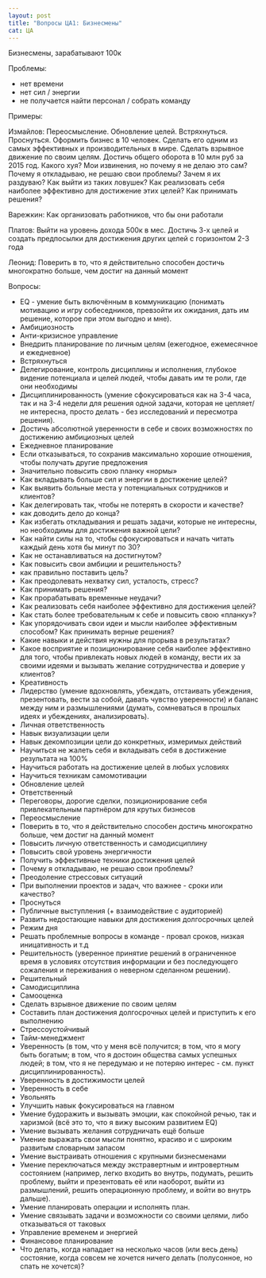 ```yaml
---
layout: post
title: "Вопросы ЦА1: Бизнесмены"
cat: ЦА
---
```


Бизнесмены, зарабатывают 100к

Проблемы:

- нет времени
- нет сил / энергии
- не получается найти персонал / собрать команду

Примеры:

Измайлов: Переосмысление. Обновление целей. Встряхнуться. Проснуться. Оформить бизнес в 10 человек. Сделать его одним из самых эффективных и производительных в мире. Сделать взрывное движение по своим целям. Достичь общего оборота в 10 млн руб за 2015 год. Какого хуя? Мои извинения, но почему я не делаю это сам? Почему я откладываю, не решаю свои проблемы? Зачем я их раздуваю? Как выйти из таких ловушек? Как реализовать себя наиболее эффективно для достижение этих целей? Как принимать решения?

Варежкин: Как организовать работников, что бы они работали

Платов: Выйти на уровень дохода 500к в мес. Достичь 3-х целей и создать предпосылки для достижения других целей с горизонтом 2-3 года

Леонид: Поверить в то, что я действительно способен достичь многократно больше, чем достиг на данный момент

Вопросы:

- EQ - умение быть включённым в коммуникацию (понимать мотивацию и игру собеседников, превзойти их ожидания, дать им решение, которое при этом выгодно и мне).
- Амбициозность
- Анти-кризисное управление
- Внедрить планирование по личным целям (ежегодное, ежемесячное и ежедневное)
- Встряхнуться
- Делегирование, контроль дисциплины и исполнения, глубокое видение потенциала и целей людей, чтобы давать им те роли, где они необходимы
- Дисциплинированность (умение сфокусироваться как на 3-4 часа, так и на 3-4 недели для решения одной задачи, которая не цепляет/не интересна, просто делать - без исследований и пересмотра решения).
- Достичь абсолютной уверенности в себе и своих возможностях по достижению амбициозных целей
- Ежедневное планирование
- Если отказываться, то сохранив максимально хорошие отношения, чтобы получать другие предложения
- Значительно повысить свою планку «нормы» 
- Как вкладывать больше сил и энергии в достижение целей?
- Как выявить больные места у потенциальных сотрудников и клиентов?
- Как делегировать так, чтобы не потерять в скорости и качестве?
- как доводить дело до конца?
- Как избегать откладывания и решать задачи, которые не интересны, но необходимы для достижения важной цели?
- Как найти силы на то, чтобы сфокусироваться и начать читать каждый день хотя бы минут по 30?
- Как не останавливаться на достигнутом?
- Как повысить свои амбиции и решительность?
- как правильно поставить цель?
- Как преодолевать нехватку сил, усталость, стресс?
- Как принимать решения?
- Как прорабатывать временные неудачи?
- Как реализовать себя наиболее эффективно для достижения целей?
- Как стать более требовательным к себе и повысить свою «планку»?
- Как упорядочивать свои идеи и мысли наиболее эффективным способом? Как принимать верные решения?
- Какие навыки и действия нужны для прорыва в результатах?
- Какое восприятие и позиционирование себя наиболее эффективно для того, чтобы привлекать новых людей в команду, вести их за своими идеями и вызывать желание сотрудничества и доверие у клиентов?
- Креативность
- Лидерство (умение вдохновлять, убеждать, отстаивать убеждения, презентовать, вести за собой, давать чувство уверенности) и баланс между ним и размышлениями (думать, сомневаться в прошлых идеях и убеждениях, анализировать).
- Личная ответственность
- Навык визуализации цели
- Навык декомпозиции цели до конкретных, измеримых действий
- Научиться не жалеть себя и вкладывать себя в достижение результата на 100%
- Научиться работать на достижение целей в любых условиях
- Научиться техникам самомотивации
- Обновление целей
- Ответственный
- Переговоры, дорогие сделки, позиционирование себя привлекательным партнёром для крутых бизнесов
- Переосмысление
- Поверить в то, что я действительно способен достичь многократно больше, чем достиг на данный момент
- Повысить личную ответственность и самодисциплину
- Повысить свой уровень энергичности
- Получить эффективные техники достижения целей
- Почему я откладываю, не решаю свои проблемы?
- Преодоление стрессовых ситуаций
- При выполнении проектов и задач, что важнее - сроки или качество?
- Проснуться
- Публичные выступления (+ взаимодействие с аудиторией)
- Развить недостающие навыки для достижения долгосрочных целей
- Режим дня
- Решать проблемные вопросы в команде - провал сроков, низкая иницативность и т.д
- Решительность (уверенное принятие решений в ограниченное время в условиях отсутствия информации и без последующего сожаления и переживания о неверном сделанном решении).
- Решительный
- Самодисциплина
- Самооценка
- Сделать взрывное движение по своим целям
- Составить план достижения долгосрочных целей и приступить к его выполнению
- Стрессоустойчивый
- Тайм-менеджмент
- Уверенность (в том, что у меня всё получится; в том, что я могу быть богатым; в том, что я достоин общества самых успешных людей; в том, что я не передумаю и не потеряю интерес - см. пункт дисциплинированность).
- Уверенность в достижимости целей
- Уверенность в себе
- Увольнять
- Улучшить навык фокусироваться на главном
- Умение будоражить и вызывать эмоции, как спокойной речью, так и харизмой (всё это то, что я вижу высоким развитием EQ)
- Умение вызывать желания сотрудничать ещё больше
- Умение выражать свои мысли понятно, красиво и с широким развитым словарным запасом
- Умение выстраивать отношения с крупными бизнесменами
- Умение переключаться между экстравертным и интровертным состоянием (например, легко входить во внутрь, подумать, решить проблему, выйти и презентовать её или наоборот, выйти из размышлений, решить операционную проблему, и войти во внутрь дальше).
- Умение планировать операции и исполнять план.
- Умение связывать задачи и возможности со своими целями, либо отказываться от таковых
- Управление временем и энергией
- Финансовое планирование
- Что делать, когда нападает на несколько часов (или весь день) состояние, когда совсем не хочется ничего делать (полусонное, но спать не хочется)?
